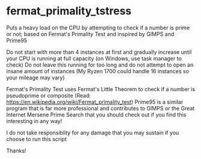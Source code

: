 # fermat_primality_tstress
Puts a heavy load on the CPU by attempting to check if a number is prime or not; based on Fermat's Primality Test and inspired by GIMPS and Prime95

Do not start with more than 4 instances at first and gradually increase until your CPU is running at full capacity (on Windows, use task manager to check)
Do not leave this running for too long and do not attempt to open an insane amount of instances (My Ryzen 1700 could handle 16 instances so your mileage may vary)

Fermat's Primality Test uses Fermat's Little Theorem to check if a number is pseudoprime or composite (Read: https://en.wikipedia.org/wiki/Fermat_primality_test)
Prime95 is a similar program that is far more professional and contributes to GIMPS or the Great Internet Mersene Prime Search that you should check out if you find this interesting in any way!

I do not take responsiblity for any damage that you may sustain if you choose to run this script

Thanks! 
